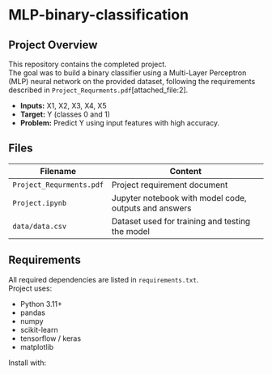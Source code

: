 # MLP-binary-classification

## Project Overview

This repository contains the completed project.  
The goal was to build a binary classifier using a Multi-Layer Perceptron (MLP) neural network on the provided dataset, following the requirements described in `Project_Requrments.pdf`[attached_file:2].

- **Inputs:** X1, X2, X3, X4, X5
- **Target:** Y (classes 0 and 1)
- **Problem:** Predict Y using input features with high accuracy.

## Files

| Filename                 | Content                                              |
|--------------------------|------------------------------------------------------|
| `Project_Requrments.pdf` | Project requirement document                         |
| `Project.ipynb`          | Jupyter notebook with model code, outputs and answers|
| `data/data.csv`          | Dataset used for training and testing the model      |

## Requirements

All required dependencies are listed in `requirements.txt`.  
Project uses:
- Python 3.11+
- pandas
- numpy
- scikit-learn
- tensorflow / keras
- matplotlib

Install with:

